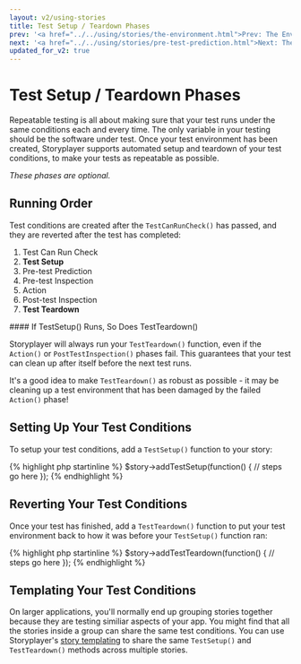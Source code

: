```yaml
---
layout: v2/using-stories
title: Test Setup / Teardown Phases
prev: '<a href="../../using/stories/the-environment.html">Prev: The Environment</a>'
next: '<a href="../../using/stories/pre-test-prediction.html">Next: The Pre-Test Prediction Phase</a>'
updated_for_v2: true
---
```


# Test Setup / Teardown Phases

Repeatable testing is all about making sure that your test runs under the same conditions each and every time.  The only variable in your testing should be the software under test.  Once your test environment has been created, Storyplayer supports automated setup and teardown of your test conditions, to make your tests as repeatable as possible.

*These phases are optional.*

## Running Order

Test conditions are created after the `TestCanRunCheck()` has passed, and they are reverted after the test has completed:

1. Test Can Run Check
1. __Test Setup__
1. Pre-test Prediction
1. Pre-test Inspection
1. Action
1. Post-test Inspection
1. __Test Teardown__

<div class="callout info" markdown="1">
#### If TestSetup() Runs, So Does TestTeardown()

Storyplayer will always run your `TestTeardown()` function, even if the `Action()` or `PostTestInspection()` phases fail. This guarantees that your test can clean up after itself before the next test runs.

It's a good idea to make `TestTeardown()` as robust as possible - it may be cleaning up a test environment that has been damaged by the failed `Action()` phase!
</div>

## Setting Up Your Test Conditions

To setup your test conditions, add a `TestSetup()` function to your story:

{% highlight php startinline %}
$story->addTestSetup(function() {
    // steps go here
});
{% endhighlight %}

## Reverting Your Test Conditions

Once your test has finished, add a `TestTeardown()` function to put your test environment back to how it was before your `TestSetup()` function ran:

{% highlight php startinline %}
$story->addTestTeardown(function() {
    // steps go here
});
{% endhighlight %}

## Templating Your Test Conditions

On larger applications, you'll normally end up grouping stories together because they are testing similiar aspects of your app.  You might find that all the stories inside a group can share the same test conditions.  You can use Storyplayer's [story templating](story-templates.html) to share the same `TestSetup()` and `TestTeardown()` methods across multiple stories.